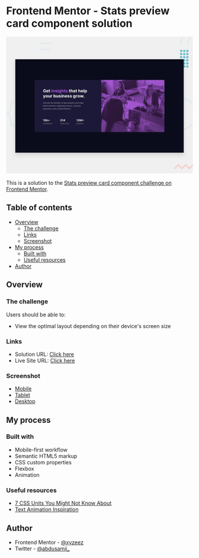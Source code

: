 # Frontend Mentor - Stats preview card component solution

![](./images/screenshots/desktop-preview.jpg)

This is a solution to the [Stats preview card component challenge on Frontend Mentor](https://www.frontendmentor.io/challenges/stats-preview-card-component-8JqbgoU62).


## Table of contents

- [Overview](#overview)
  - [The challenge](#the-challenge)
  - [Links](#links)
  - [Screenshot](#screenshot)
- [My process](#my-process)
  - [Built with](#built-with)
  - [Useful resources](#useful-resources)
- [Author](#author)


## Overview

### The challenge

Users should be able to:

- View the optimal layout depending on their device's screen size

### Links

- Solution URL: [Click here](https://www.frontendmentor.io/solutions/stats-preview-card-component-lBwFjtRWeB)
- Live Site URL: [Click here](https://femc-stats-preview-card.netlify.app/)

### Screenshot

- [Mobile](./images/screenshots/mobile.png)
- [Tablet](./images/screenshots/tablet.png)
- [Desktop](./images/screenshots/desktop.png)

## My process

### Built with

- Mobile-first workflow
- Semantic HTML5 markup
- CSS custom properties
- Flexbox
- Animation

### Useful resources

- [7 CSS Units You Might Not Know About](https://webdesign.tutsplus.com/articles/7-css-units-you-might-not-know-about--cms-22573)
- [Text Animation Inspiration](https://codepen.io/alvarotrigo/pen/PoKMyNO)


## Author

- Frontend Mentor - [@xyzeez](https://www.frontendmentor.io/profile/xyzeez)
- Twitter - [@abdusamii_](https://twitter.com/abdusamii_)
